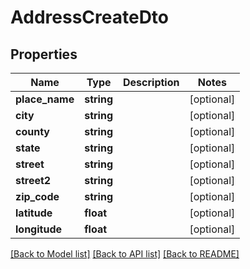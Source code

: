 # AddressCreateDto

## Properties
Name | Type | Description | Notes
------------ | ------------- | ------------- | -------------
**place_name** | **string** |  | [optional] 
**city** | **string** |  | [optional] 
**county** | **string** |  | [optional] 
**state** | **string** |  | [optional] 
**street** | **string** |  | [optional] 
**street2** | **string** |  | [optional] 
**zip_code** | **string** |  | [optional] 
**latitude** | **float** |  | [optional] 
**longitude** | **float** |  | [optional] 

[[Back to Model list]](../../README.md#documentation-for-models) [[Back to API list]](../../README.md#documentation-for-api-endpoints) [[Back to README]](../../README.md)

